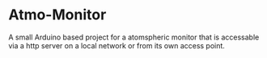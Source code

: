 # Atmo-Monitor
A small Arduino based project for a atomspheric monitor that is accessable via a http server on a local network or from its own access point.
